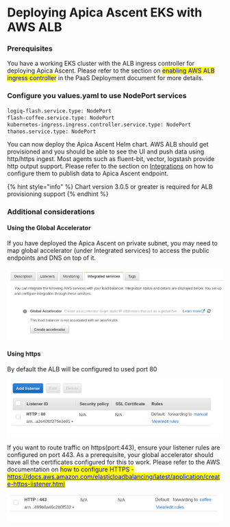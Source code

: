 # Deploying Apica Ascent EKS with AWS ALB

### Prerequisites

You have a working EKS cluster with the ALB ingress controller for deploying Apica Ascent. Please refer to the section on <mark style="color:blue;">enabling AWS ALB ingress controller</mark> in the PaaS Deployment document for more details.

### Configure you values.yaml to use NodePort services

```
logiq-flash.service.type: NodePort
flash-coffee.service.type: NodePort
kubernetes-ingress.ingress.controller.service.type: NodePort
thanos.service.type: NodePort
```

You can now deploy the Apica Ascent Helm chart. AWS ALB should get provisioned and you should be able to see the UI and push data using http/https ingest. Most agents such as fluent-bit, vector, logstash provide http output support. Please refer to the section on [Integrations](https://github.com/logiqai/docs/blob/master/deploying-logiq/logiq-paas-deployment/broken-reference/README.md) on how to configure them to publish data to Apica Ascent endpoint.

{% hint style="info" %}
Chart version 3.0.5 or greater is required for ALB provisioning support
{% endhint %}

### Additional considerations

#### Using the Global Accelerator

If you have deployed the Apica Ascent on private subnet, you may need to map global accelerator (under Integrated services) to access the public endpoints and DNS on top of it.

![](<../../.gitbook/assets/image (316).png>)

#### Using https

By default the ALB will be configured to used port 80

![](<../../.gitbook/assets/image (336).png>)

If you want to route traffic on https(port:443), ensure your listener rules are configured on port 443. As a prerequisite, your global accelerator should have all the certificates configured for this to work. Please refer to the AWS documentation on <mark style="color:blue;">how to configure HTTPS -</mark> [<mark style="color:blue;">https://docs.aws.amazon.com/elasticloadbalancing/latest/application/create-https-listener.html</mark>](https://docs.aws.amazon.com/elasticloadbalancing/latest/application/create-https-listener.html)

![](<../../.gitbook/assets/image (296).png>)
